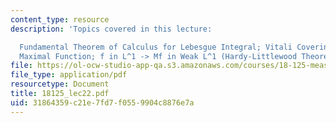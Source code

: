 ```yaml
---
content_type: resource
description: 'Topics covered in this lecture:

  Fundamental Theorem of Calculus for Lebesgue Integral; Vitali Covering Theorem;
  Maximal Function; f in L^1 -> Mf in Weak L^1 (Hardy-Littlewood Theorem).'
file: https://ol-ocw-studio-app-qa.s3.amazonaws.com/courses/18-125-measure-and-integration-fall-2003/31864359c21e7fd7f0559904c8876e7a_18125_lec22.pdf
file_type: application/pdf
resourcetype: Document
title: 18125_lec22.pdf
uid: 31864359-c21e-7fd7-f055-9904c8876e7a
---
```

